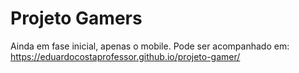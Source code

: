 # Projeto Gamers
Ainda em fase inicial, apenas o mobile. Pode ser acompanhado em: https://eduardocostaprofessor.github.io/projeto-gamer/